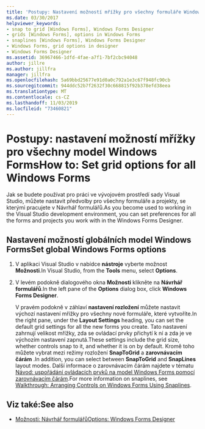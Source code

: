 ```yaml
---
title: 'Postupy: Nastavení možností mřížky pro všechny formuláře Windows'
ms.date: 03/30/2017
helpviewer_keywords:
- snap to grid [Windows Forms], Windows Forms Designer
- grids [Windows Forms], options in Windows Forms
- snaplines [Windows Forms], Windows Forms Designer
- Windows Forms, grid options in designer
- Windows Forms Designer
ms.assetid: 36967466-1dfd-4fae-a7f1-7bf2cbc94048
author: jillre
ms.author: jillfra
manager: jillfra
ms.openlocfilehash: 5a69bbd25677e91d0a0c792a1e3c67f948fc90cb
ms.sourcegitcommit: 944ddc52b7f2632f30c668815f92b378efd38eea
ms.translationtype: MT
ms.contentlocale: cs-CZ
ms.lasthandoff: 11/03/2019
ms.locfileid: "73460821"
---
```

# <a name="how-to-set-grid-options-for-all-windows-forms"></a><span data-ttu-id="7659f-102">Postupy: nastavení možností mřížky pro všechny model Windows Forms</span><span class="sxs-lookup"><span data-stu-id="7659f-102">How to: Set grid options for all Windows Forms</span></span>

<span data-ttu-id="7659f-103">Jak se budete používat pro práci ve vývojovém prostředí sady Visual Studio, můžete nastavit předvolby pro všechny formuláře a projekty, se kterými pracujete v Návrhář formulářů.</span><span class="sxs-lookup"><span data-stu-id="7659f-103">As you become used to working in the Visual Studio development environment, you can set preferences for all the forms and projects you work with in the Windows Forms Designer.</span></span>

## <a name="set-global-windows-forms-options"></a><span data-ttu-id="7659f-104">Nastavení možností globálních model Windows Forms</span><span class="sxs-lookup"><span data-stu-id="7659f-104">Set global Windows Forms options</span></span>

1. <span data-ttu-id="7659f-105">V aplikaci Visual Studio v nabídce **nástroje** vyberte možnost **Možnosti**.</span><span class="sxs-lookup"><span data-stu-id="7659f-105">In Visual Studio, from the **Tools** menu, select **Options**.</span></span>

2. <span data-ttu-id="7659f-106">V levém podokně dialogového okna **Možnosti** klikněte na **Návrhář formulářů**.</span><span class="sxs-lookup"><span data-stu-id="7659f-106">In the left pane of the **Options** dialog box, click **Windows Forms Designer**.</span></span>

   <span data-ttu-id="7659f-107">V pravém podokně v záhlaví **nastavení rozložení** můžete nastavit výchozí nastavení mřížky pro všechny nové formuláře, které vytvoříte.</span><span class="sxs-lookup"><span data-stu-id="7659f-107">In the right pane, under the **Layout Settings** heading, you can set the default grid settings for all the new forms you create.</span></span> <span data-ttu-id="7659f-108">Tato nastavení zahrnují velikost mřížky, zda se ovládací prvky přichytí k ní a zda je ve výchozím nastavení zapnutá.</span><span class="sxs-lookup"><span data-stu-id="7659f-108">These settings include the grid size, whether controls snap to it, and whether it is on by default.</span></span> <span data-ttu-id="7659f-109">Kromě toho můžete vybrat mezi režimy rozložení **SnapToGrid** a **zarovnávacím čárám** .</span><span class="sxs-lookup"><span data-stu-id="7659f-109">In addition, you can select between **SnapToGrid** and **SnapLines** layout modes.</span></span> <span data-ttu-id="7659f-110">Další informace o zarovnávacím čárám najdete v tématu [Návod: uspořádání ovládacích prvků na model Windows Forms pomocí zarovnávacím čárám](walkthrough-arranging-controls-on-windows-forms-using-snaplines.md).</span><span class="sxs-lookup"><span data-stu-id="7659f-110">For more information on snaplines, see [Walkthrough: Arranging Controls on Windows Forms Using Snaplines](walkthrough-arranging-controls-on-windows-forms-using-snaplines.md).</span></span>

## <a name="see-also"></a><span data-ttu-id="7659f-111">Viz také:</span><span class="sxs-lookup"><span data-stu-id="7659f-111">See also</span></span>

- [<span data-ttu-id="7659f-112">Možnosti: Návrhář formulářů</span><span class="sxs-lookup"><span data-stu-id="7659f-112">Options: Windows Forms Designer</span></span>](/visualstudio/ide/reference/options-windows-forms-designer)
